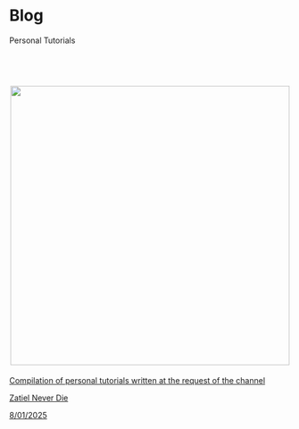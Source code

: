 # Blog
Personal Tutorials

<h1 align="center">
  <br>
 <a href="https://github.com/callmezatiel"><img src="https://i.postimg.cc/tJxrVXgt/Enterprise-META-Shadow.png" width=500 height=500
  <br>
</h1>

Compilation of personal tutorials written at the request of the channel

Zatiel Never Die

8/01/2025

